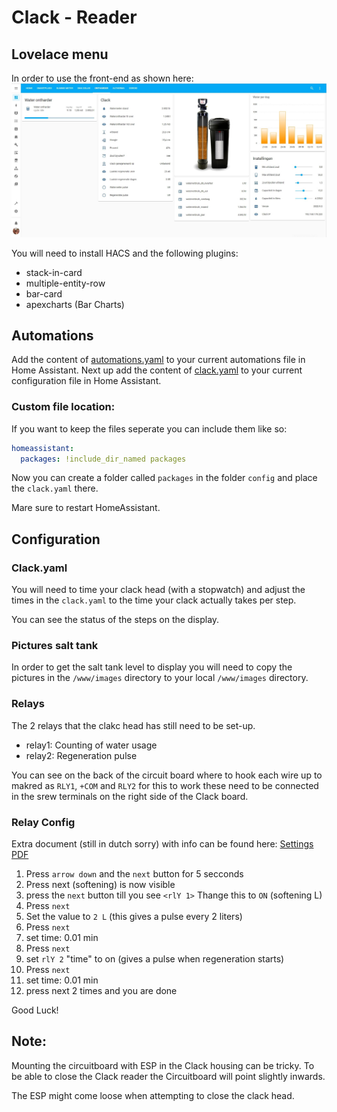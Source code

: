 # Clack - Reader

## Lovelace menu
In order to use the front-end as shown here: 
![Example](printscreen.jpg)

You will need to install HACS and the following plugins:

* stack-in-card
* multiple-entity-row
* bar-card
* apexcharts  (Bar Charts)

## Automations
Add the content of [automations.yaml](../automations.yaml) to your current automations file in Home Assistant.
Next up add the content of [clack.yaml](../clack.yaml) to your current configuration file in Home Assistant.

### Custom file location: 
If you want to keep the files seperate you can include them like so:

```yml
homeassistant:
  packages: !include_dir_named packages
```
Now you can create a folder called `packages` in the folder `config` and place the `clack.yaml` there. 

Mare sure to restart HomeAssistant.

## Configuration
### Clack.yaml
You will need to time your clack head (with a stopwatch) and adjust the times in the `clack.yaml` to the time your clack actually takes per step. 

You can see the status of the steps on the display.

### Pictures salt tank
In order to get the salt tank level to display you will need to copy the pictures in the `/www/images` directory to your local `/www/images` directory.

### Relays
The 2 relays that the clakc head has still need to be set-up.
* relay1: Counting of water usage 
* relay2: Regeneration pulse

You can see on the back of the circuit board where to hook each wire up to makred as `RLY1`, `+COM` and  `RLY2` for this to work these need to be connected in the srew terminals on the right side of the Clack board.

### Relay Config
Extra document (still in dutch sorry) with info can be found here: [Settings PDF](../instelkaart%20clack%20ws1.pdf)

1. Press `arrow down` and the `next` button for 5 secconds
2. Press next (softening) is now visible
3. press the `next` button till you see `<rlY 1>` Thange this to `ON` (softening  L)
4. Press `next`
5. Set the value to `2 L` (this gives a pulse every 2 liters)
5. Press `next`
6. set time: 0.01 min
7. Press `next`
8. set  `rlY 2` "time" to on (gives a pulse when regeneration starts)
9. Press `next`
10. set time: 0.01 min
11. press next  2 times and you are done

Good Luck!

## Note:
Mounting the circuitboard with ESP in the Clack housing can be tricky.
To be able to close the Clack reader the Circuitboard will point slightly inwards.

The ESP might come loose when attempting to close the clack head.



